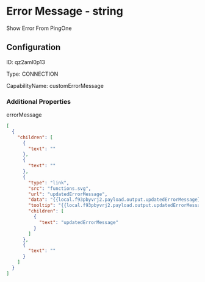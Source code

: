 # Error Message - string 
Show Error From PingOne
## Configuration
ID:  qz2aml0p13

Type: CONNECTION 

CapabilityName: customErrorMessage






### Additional Properties
errorMessage
```json 
[
  {
    "children": [
      {
        "text": ""
      },
      {
        "text": ""
      },
      {
        "type": "link",
        "src": "functions.svg",
        "url": "updatedErrorMessage",
        "data": "{{local.f93pbyvrj2.payload.output.updatedErrorMessage}}",
        "tooltip": "{{local.f93pbyvrj2.payload.output.updatedErrorMessage}}",
        "children": [
          {
            "text": "updatedErrorMessage"
          }
        ]
      },
      {
        "text": ""
      }
    ]
  }
]
```




